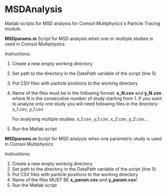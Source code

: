 # MSDAnalysis
Matlab scripts for MSD analysis for Comsol Mutliphysics's Particle Tracing module.

**MSDparams.m**
Script for MSD analysis when one or multiple studies is used in Comsol Multiphysics.

Instructions:
1. Create a new empty working directory
2. Set path to the directory in the DataPath variable of the script (line 5)
3. Put CSV files with particle positions to the working directory
4. Name of the files must be in the following format: **x_N.csv** and **y_N.csv**
   where N is the consecutive number of study starting from 1.
   If you want to analyze only one study you will need following files in the directory: _x_1.csv_, _y_1.csv_
   
   For analysing multiple studies: _x_1.csv_, _y_1.csv_, _x_2.csv_, _y_2.csv_...
5. Run the Matlab script

**MSDparams.m**
Script for MSD analysis when one parametric study is used in Comsol Multiphysics

Instructions:
1. Create a new empty working directory
2. Set path to the directory in the DataPath variable of the script (line 5)
3. Put CSV files with particle positions to the working directory
4. Name of the files MUST BE **x_param.csv** and **y_param.csv**!
5. Run the Matlab script


